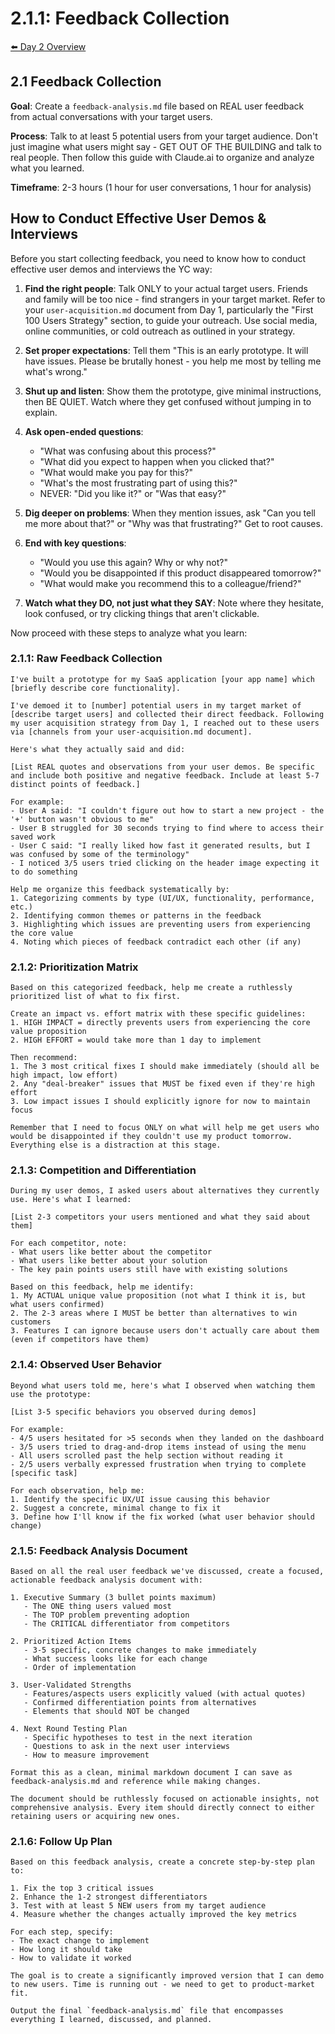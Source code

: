 # 2.1.1: Feedback Collection

[⬅️ Day 2 Overview](README.md)

## 2.1 Feedback Collection

**Goal**: Create a `feedback-analysis.md` file based on REAL user feedback from actual conversations with your target users.

**Process**: Talk to at least 5 potential users from your target audience. Don't just imagine what users might say - GET OUT OF THE BUILDING and talk to real people. Then follow this guide with Claude.ai to organize and analyze what you learned.

**Timeframe**: 2-3 hours (1 hour for user conversations, 1 hour for analysis)

## How to Conduct Effective User Demos & Interviews

Before you start collecting feedback, you need to know how to conduct effective user demos and interviews the YC way:

1. **Find the right people**: Talk ONLY to your actual target users. Friends and family will be too nice - find strangers in your target market. Refer to your `user-acquisition.md` document from Day 1, particularly the "First 100 Users Strategy" section, to guide your outreach. Use social media, online communities, or cold outreach as outlined in your strategy.

2. **Set proper expectations**: Tell them "This is an early prototype. It will have issues. Please be brutally honest - you help me most by telling me what's wrong."

3. **Shut up and listen**: Show them the prototype, give minimal instructions, then BE QUIET. Watch where they get confused without jumping in to explain.

4. **Ask open-ended questions**: 
   - "What was confusing about this process?"
   - "What did you expect to happen when you clicked that?"
   - "What would make you pay for this?"
   - "What's the most frustrating part of using this?"
   - NEVER: "Did you like it?" or "Was that easy?"

5. **Dig deeper on problems**: When they mention issues, ask "Can you tell me more about that?" or "Why was that frustrating?" Get to root causes.

6. **End with key questions**:
   - "Would you use this again? Why or why not?"
   - "Would you be disappointed if this product disappeared tomorrow?"
   - "What would make you recommend this to a colleague/friend?"

7. **Watch what they DO, not just what they SAY**: Note where they hesitate, look confused, or try clicking things that aren't clickable.

Now proceed with these steps to analyze what you learn:

### 2.1.1: Raw Feedback Collection

```
I've built a prototype for my SaaS application [your app name] which [briefly describe core functionality].

I've demoed it to [number] potential users in my target market of [describe target users] and collected their direct feedback. Following my user acquisition strategy from Day 1, I reached out to these users via [channels from your user-acquisition.md document]. 

Here's what they actually said and did:

[List REAL quotes and observations from your user demos. Be specific and include both positive and negative feedback. Include at least 5-7 distinct points of feedback.]

For example:
- User A said: "I couldn't figure out how to start a new project - the '+' button wasn't obvious to me"
- User B struggled for 30 seconds trying to find where to access their saved work
- User C said: "I really liked how fast it generated results, but I was confused by some of the terminology"
- I noticed 3/5 users tried clicking on the header image expecting it to do something

Help me organize this feedback systematically by:
1. Categorizing comments by type (UI/UX, functionality, performance, etc.)
2. Identifying common themes or patterns in the feedback
3. Highlighting which issues are preventing users from experiencing the core value
4. Noting which pieces of feedback contradict each other (if any)
```

### 2.1.2: Prioritization Matrix

```
Based on this categorized feedback, help me create a ruthlessly prioritized list of what to fix first.

Create an impact vs. effort matrix with these specific guidelines:
1. HIGH IMPACT = directly prevents users from experiencing the core value proposition
2. HIGH EFFORT = would take more than 1 day to implement

Then recommend:
1. The 3 most critical fixes I should make immediately (should all be high impact, low effort)
2. Any "deal-breaker" issues that MUST be fixed even if they're high effort
3. Low impact issues I should explicitly ignore for now to maintain focus

Remember that I need to focus ONLY on what will help me get users who would be disappointed if they couldn't use my product tomorrow. Everything else is a distraction at this stage.
```

### 2.1.3: Competition and Differentiation

```
During my user demos, I asked users about alternatives they currently use. Here's what I learned:

[List 2-3 competitors your users mentioned and what they said about them]

For each competitor, note:
- What users like better about the competitor
- What users like better about your solution
- The key pain points users still have with existing solutions

Based on this feedback, help me identify:
1. My ACTUAL unique value proposition (not what I think it is, but what users confirmed)
2. The 2-3 areas where I MUST be better than alternatives to win customers
3. Features I can ignore because users don't actually care about them (even if competitors have them)
```

### 2.1.4: Observed User Behavior

```
Beyond what users told me, here's what I observed when watching them use the prototype:

[List 3-5 specific behaviors you observed during demos]

For example:
- 4/5 users hesitated for >5 seconds when they landed on the dashboard
- 3/5 users tried to drag-and-drop items instead of using the menu
- All users scrolled past the help section without reading it
- 2/5 users verbally expressed frustration when trying to complete [specific task]

For each observation, help me:
1. Identify the specific UX/UI issue causing this behavior
2. Suggest a concrete, minimal change to fix it
3. Define how I'll know if the fix worked (what user behavior should change)
```

### 2.1.5: Feedback Analysis Document

```
Based on all the real user feedback we've discussed, create a focused, actionable feedback analysis document with:

1. Executive Summary (3 bullet points maximum)
   - The ONE thing users valued most
   - The TOP problem preventing adoption
   - The CRITICAL differentiator from competitors

2. Prioritized Action Items
   - 3-5 specific, concrete changes to make immediately
   - What success looks like for each change
   - Order of implementation

3. User-Validated Strengths
   - Features/aspects users explicitly valued (with actual quotes)
   - Confirmed differentiation points from alternatives
   - Elements that should NOT be changed

4. Next Round Testing Plan
   - Specific hypotheses to test in the next iteration
   - Questions to ask in the next user interviews
   - How to measure improvement

Format this as a clean, minimal markdown document I can save as feedback-analysis.md and reference while making changes.

The document should be ruthlessly focused on actionable insights, not comprehensive analysis. Every item should directly connect to either retaining users or acquiring new ones.
```

### 2.1.6: Follow Up Plan

```
Based on this feedback analysis, create a concrete step-by-step plan to:

1. Fix the top 3 critical issues
2. Enhance the 1-2 strongest differentiators
3. Test with at least 5 NEW users from my target audience
4. Measure whether the changes actually improved the key metrics

For each step, specify:
- The exact change to implement
- How long it should take
- How to validate it worked

The goal is to create a significantly improved version that I can demo to new users. Time is running out - we need to get to product-market fit.

Output the final `feedback-analysis.md` file that encompasses everything I learned, discussed, and planned. 
```